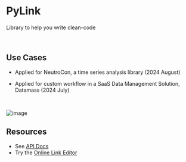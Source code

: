 # PyLink

Library to help you write clean-code

<br>

## Use Cases

* Applied for NeutroCon, a time series analysis library (2024 August)

* Applied for custom workflow in a SaaS Data Management Solution, Datamass (2024 July)

<br>

![image](https://github.com/user-attachments/assets/e96fce19-ca48-4af0-b618-c1d3e0af3529)

## Resources

* See [API Docs](https://link-api.notion.site/Link-API-Docs-532b815762d54814a6da676e325d5d39)
* Try the [Online Link Editor](https://online-link-editor.vercel.app/)
